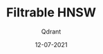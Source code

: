 ---
title: Filtrable HNSW
short_description: How to make ANN search with custom filtering?
description: How to make ANN search with custom filtering? Search in selected subsets without loosing the results.
external_link: https://blog.vasnetsov.com/posts/categorical-hnsw/
preview_image: /articles_data/filtrable-hnsw/preview.png
small_preview_image: /articles_data/filtrable-hnsw/global-network.svg
weight: 30
category: main
date: 12-07-2021
author: Qdrant
featured: true
---